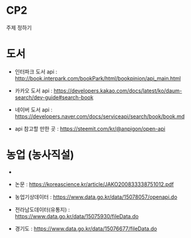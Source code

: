 # CP2

주제 정하기

# 도서

- 인터파크 도서 api : http://book.interpark.com/bookPark/html/bookpinion/api_main.html

- 카카오 도서 api : https://developers.kakao.com/docs/latest/ko/daum-search/dev-guide#search-book

- 네이버 도서 api : https://developers.naver.com/docs/serviceapi/search/book/book.md

- api 참고할 만한 곳 : https://steemit.com/kr/@anpigon/open-api


# 농업 (농사직설)

- 

- 논문 : https://koreascience.kr/article/JAKO200833338751012.pdf

- 농업기상데이터 : https://www.data.go.kr/data/15078057/openapi.do

- 전라남도데이터(유통지) : https://www.data.go.kr/data/15075930/fileData.do

- 경기도 : https://www.data.go.kr/data/15076677/fileData.do

